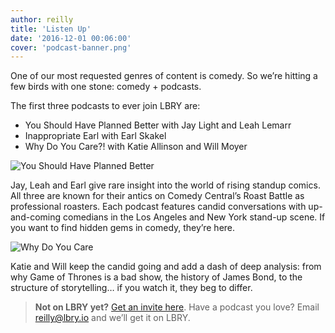 ```yaml
---
author: reilly
title: 'Listen Up'
date: '2016-12-01 00:06:00'
cover: 'podcast-banner.png'
---
```

One of our most requested genres of content is comedy. So we’re hitting a few birds with one stone: comedy + podcasts.

The first three podcasts to ever join LBRY are:
- You Should Have Planned Better with Jay Light and Leah Lemarr
- Inappropriate Earl with Earl Skakel
- Why Do You Care?! with Katie Allinson and Will Moyer

![You Should Have Planned Better](/img/news/yshpb.PNG)

Jay, Leah and Earl give rare insight into the world of rising standup comics. All three are known for their antics on Comedy Central’s Roast Battle as professional roasters. Each podcast features candid conversations with up-and-coming comedians in the Los Angeles and New York stand-up scene. If you want to find hidden gems in comedy, they’re here.

![Why Do You Care](/img/news/wdyc.PNG)

Katie and Will keep the candid going and add a dash of deep analysis: from why Game of Thrones is a bad show, the history of James Bond, to the structure of storytelling… if you watch it, they beg to differ.


>**Not on LBRY yet?** [Get an invite here](https://lbry.io/get). Have a podcast you love? Email reilly@lbry.io and we’ll get it on LBRY.


